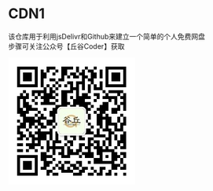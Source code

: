 # CDN1
该仓库用于利用jsDelivr和Github来建立一个简单的个人免费网盘  
步骤可关注公众号【丘谷Coder】获取
 
 <img src=".\img\qrcode_for_gh.jpg"  />
 
